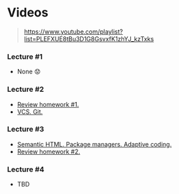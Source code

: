 # Videos

> https://www.youtube.com/playlist?list=PLEFXUE8tBu3D1G8GsvxfK1zhYJ_kzTxks

### Lecture #1
- None :worried:

### Lecture #2
- [Review homework #1.](https://www.youtube.com/watch?v=QAYNYM5fJGQ)
- [VCS. Git.](https://www.youtube.com/watch?v=UFUBDXMJudQ)

### Lecture #3
- [Semantic HTML. Package managers. Adaptive coding.](https://www.youtube.com/watch?v=mW9OSWx1P-Q)
- [Review homework #2.](https://www.youtube.com/watch?v=KkBEBzjotVE)

### Lecture #4
- TBD